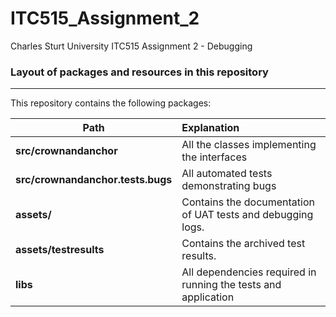 ITC515_Assignment_2
===================

Charles Sturt University ITC515 Assignment 2 - Debugging

### Layout of packages and resources in this repository
-------------
This repository contains the following packages:

|Path | Explanation
| ------------- |:-------------|
| **src/crownandanchor** | All the classes implementing the interfaces |
| **src/crownandanchor.tests.bugs** | All automated tests demonstrating bugs|
| **assets/** | Contains the documentation of UAT tests and debugging logs. |
| **assets/testresults** | Contains the archived test results. |
| **libs**        | All dependencies required in running the tests and application  |
